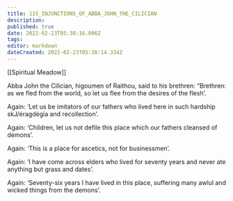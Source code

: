 ```yaml
---
title: 115_INJUNCTIONS_OF_ABBA_JOHN_THE_CILICIAN
description: 
published: true
date: 2022-02-23T05:38:16.096Z
tags: 
editor: markdown
dateCreated: 2022-02-23T05:38:14.334Z
---
```


[[Spiritual Meadow]]
 
Abba John the Cilician, higoumen of Raithou, said to his brethren: “Brethren: as we fled from the world, so let us flee from the desires of the flesh’.  
 
Again: ‘Let us be imitators of our fathers who lived here in such hardship skJ/éragdégia and recollection’.  
 
Again: ‘Children, let us not defile this place which our fathers cleansed of demons’.  
 
Again: ‘This is a place for ascetics, not for businessmen’.  
 
Again: ‘I have come across elders who lived for seventy years and never ate anything but grass and dates’.  
 
Again: ‘Seventy-six years I have lived in this place, suffering many awlul and wicked things from the demons’.
